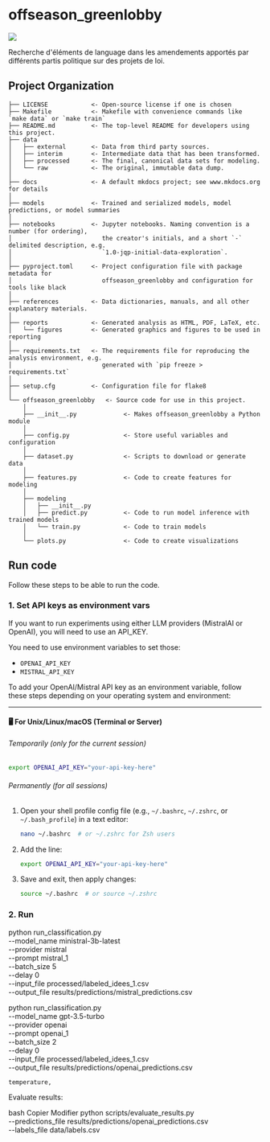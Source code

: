 # offseason_greenlobby

<a target="_blank" href="https://cookiecutter-data-science.drivendata.org/">
    <img src="https://img.shields.io/badge/CCDS-Project%20template-328F97?logo=cookiecutter" />
</a>

Recherche d'éléments de language dans les amendements apportés par différents partis politique sur des projets de loi.


## Project Organization

```
├── LICENSE            <- Open-source license if one is chosen
├── Makefile           <- Makefile with convenience commands like `make data` or `make train`
├── README.md          <- The top-level README for developers using this project.
├── data
│   ├── external       <- Data from third party sources.
│   ├── interim        <- Intermediate data that has been transformed.
│   ├── processed      <- The final, canonical data sets for modeling.
│   └── raw            <- The original, immutable data dump.
│
├── docs               <- A default mkdocs project; see www.mkdocs.org for details
│
├── models             <- Trained and serialized models, model predictions, or model summaries
│
├── notebooks          <- Jupyter notebooks. Naming convention is a number (for ordering),
│                         the creator's initials, and a short `-` delimited description, e.g.
│                         `1.0-jqp-initial-data-exploration`.
│
├── pyproject.toml     <- Project configuration file with package metadata for 
│                         offseason_greenlobby and configuration for tools like black
│
├── references         <- Data dictionaries, manuals, and all other explanatory materials.
│
├── reports            <- Generated analysis as HTML, PDF, LaTeX, etc.
│   └── figures        <- Generated graphics and figures to be used in reporting
│
├── requirements.txt   <- The requirements file for reproducing the analysis environment, e.g.
│                         generated with `pip freeze > requirements.txt`
│
├── setup.cfg          <- Configuration file for flake8
│
└── offseason_greenlobby   <- Source code for use in this project.
    │
    ├── __init__.py             <- Makes offseason_greenlobby a Python module
    │
    ├── config.py               <- Store useful variables and configuration
    │
    ├── dataset.py              <- Scripts to download or generate data
    │
    ├── features.py             <- Code to create features for modeling
    │
    ├── modeling                
    │   ├── __init__.py 
    │   ├── predict.py          <- Code to run model inference with trained models          
    │   └── train.py            <- Code to train models
    │
    └── plots.py                <- Code to create visualizations
```

## Run code

Follow these steps to be able to run the code.

### 1. Set API keys as environment vars

If you want to run experiments using either LLM providers (MistralAI or OpenAI), you will need to use an API_KEY.

You need to use environment variables to set those:
- `OPENAI_API_KEY`
- `MISTRAL_API_KEY`

To add your OpenAI/Mistral API key as an environment variable, follow these steps depending on your operating system and environment:

---

#### 🖥️ For Unix/Linux/macOS (Terminal or Server)

###### Temporarily (only for the current session)

```bash
export OPENAI_API_KEY="your-api-key-here"
```

###### Permanently (for all sessions)

1. Open your shell profile config file (e.g., `~/.bashrc`, `~/.zshrc`, or `~/.bash_profile`) in a text editor:

   ```bash
   nano ~/.bashrc  # or ~/.zshrc for Zsh users
   ```
2. Add the line:

   ```bash
   export OPENAI_API_KEY="your-api-key-here"
   ```
3. Save and exit, then apply changes:

   ```bash
   source ~/.bashrc  # or source ~/.zshrc
   ```


### 2. Run

python run_classification.py \
    --model_name ministral-3b-latest \
    --provider mistral \
    --prompt mistral_1 \
    --batch_size 5 \
    --delay 0 \
    --input_file processed/labeled_idees_1.csv \
    --output_file results/predictions/mistral_predictions.csv

python run_classification.py \
    --model_name gpt-3.5-turbo \
    --provider openai \
    --prompt openai_1 \
    --batch_size 2 \
    --delay 0 \
    --input_file processed/labeled_idees_1.csv \
    --output_file results/predictions/openai_predictions.csv


    temperature, 
    
Evaluate results:

bash
Copier
Modifier
python scripts/evaluate_results.py \
    --predictions_file results/predictions/openai_predictions.csv \
    --labels_file data/labels.csv
